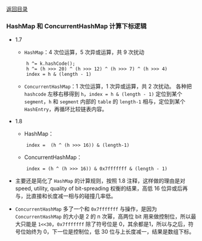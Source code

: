 [返回目录](../README.md)

### HashMap 和 ConcurrentHashMap 计算下标逻辑

- 1.7
    - `HashMap`：4 次位运算，5 次异或运算，共 9 次扰动
    ```
        h ^= k.hashCode();
        h ^= (h >>> 20) ^ (h >>> 12) ^ (h >>> 7) ^ (h >>> 4)
        index = h & (length - 1) 
    ```
    - `ConcurrentHashMap`：1 次位运算，1 次异或运算，共 2 次扰动。
    各种把 `hashcode` 左移右移得到 `h`，`index = h & (length - 1)` 定位到某个 `segment`，`h` 和 `segment` 内部的 `table` 的 `length-1` 相与，定位到某个 `HashEntry`，再循环比较链表内容。

- 1.8
    - HashMap：
    ```
        index =  (h ^ (h >>> 16)) & (length-1)
    ```
    - ConcurrentHashMap：
    ```
        index = (h ^ (h >>> 16)) & 0x7fffffff & (length - 1)
    ```

- 主要还是简化了 `HashMap` 的计算规则，按照 1.8 注释，这样做的理由是对 speed, utility, quality of bit-spreading 权衡的结果，高低 16 位异或后再与，比直接和长度减一相与的碰撞几率低。

- `ConcurrentHashMap` 多了一个和 `0x7fffffff` 与操作，是因为 `ConcurrentHashMap` 的大小是 2 的 n 次幂，高两位 bit 用来做控制位，所以最大只能是 `1<<30`，`0x7fffffff` 除了符号位是 0，其余都是1，所以与之后，符号位始终为 0，下一位是控制位，低 30 位与上长度减一，结果是数组下标。